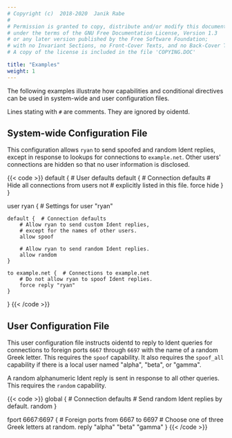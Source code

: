 ```yaml
---
# Copyright (c)  2018-2020  Janik Rabe
#
# Permission is granted to copy, distribute and/or modify this document
# under the terms of the GNU Free Documentation License, Version 1.3
# or any later version published by the Free Software Foundation;
# with no Invariant Sections, no Front-Cover Texts, and no Back-Cover Texts.
# A copy of the license is included in the file 'COPYING.DOC'

title: "Examples"
weight: 1
---
```


The following examples illustrate how capabilities and conditional directives
can be used in system-wide and user configuration files.

Lines stating with `#` are comments.
They are ignored by oidentd.

## System-wide Configuration File

This configuration allows `ryan` to send spoofed and random Ident replies,
except in response to lookups for connections to `example.net`.
Other users' connections are hidden so that no user information is disclosed.

{{< code >}}
default {  # User defaults
	default {  # Connection defaults
		# Hide all connections from users not
		# explicitly listed in this file.
		force hide
	}
}

user ryan {  # Settings for user "ryan"

	default {  # Connection defaults
		# Allow ryan to send custom Ident replies,
		# except for the names of other users.
		allow spoof

		# Allow ryan to send random Ident replies.
		allow random
	}

	to example.net {  # Connections to example.net
		# Do not allow ryan to spoof Ident replies.
		force reply "ryan"
	}
}
{{< /code >}}

## User Configuration File

This user configuration file instructs oidentd to reply to Ident queries for
connections to foreign ports `6667` through `6697` with the name of a random
Greek letter.
This requires the `spoof` capability.
It also requires the `spoof_all` capability if there is a local user named
"alpha", "beta", or "gamma".

A random alphanumeric Ident reply is sent in response to all other queries.
This requires the `random` capability.

{{< code >}}
global {  # Connection defaults
	# Send random Ident replies by default.
	random
}

fport 6667:6697 {  # Foreign ports from 6667 to 6697
	# Choose one of three Greek letters at random.
	reply "alpha" "beta" "gamma"
}
{{< /code >}}
